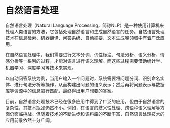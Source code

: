 # 自然语言处理
自然语言处理（Natural Language Processing，简称NLP）是一种使用计算机来处理人类语言的方法，它包括处理自然语言和生成自然语言的任务。自然语言处理技术在信息检索、机器翻译、问答系统、自动摘要、文本生成等领域中有着广泛应用。

在自然语言处理中，我们需要进行文本分词、词性标注、句法分析、语义分析、情感分析等一系列的过程，才能对语言进行语义理解。而这些过程需要借助统计学、机器学习、深度学习等技术来实现。

以自动问答系统为例，当用户输入一个问题时，系统需要将问题分词、识别命名实体、进行句法分析等操作，从而构建出问题的语义表示；然后再将问题表示与数据库等资源中的信息进行匹配，最终得出用户想要的答案。

目前，自然语言处理技术已经在很多应用中得到了广泛的应用，但由于自然语言的复杂性，其技术瓶颈仍然不小。例如，在语言的歧义性处理、跨语种语义理解等方面仍面临挑战。但随着技术的不断进步和语料库的不断丰富，自然语言处理技术的应用前景依然十分广阔。